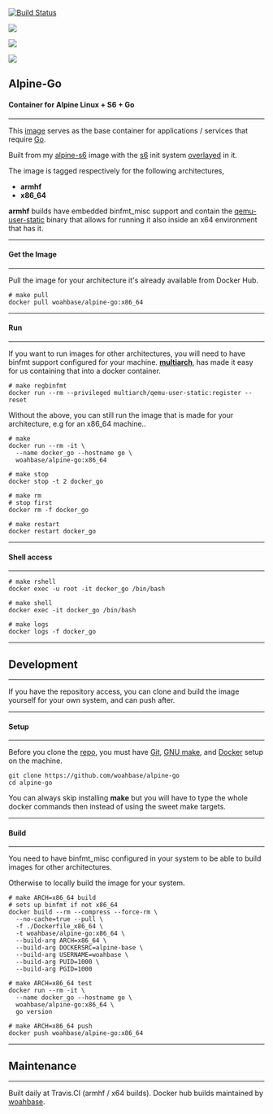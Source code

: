 [![Build Status](https://travis-ci.org/woahbase/alpine-go.svg?branch=master)](https://travis-ci.org/woahbase/alpine-go)

[![](https://images.microbadger.com/badges/image/woahbase/alpine-go.svg)](https://microbadger.com/images/woahbase/alpine-go)

[![](https://images.microbadger.com/badges/commit/woahbase/alpine-go.svg)](https://microbadger.com/images/woahsbase/alpine-go)

[![](https://images.microbadger.com/badges/version/woahbase/alpine-go.svg)](https://microbadger.com/images/woahbase/alpine-go)

## Alpine-Go
#### Container for Alpine Linux + S6 + Go

---

This [image][8] serves as the base container for applications
/ services that require [Go][12].

Built from my [alpine-s6][9] image with the [s6][10] init system
[overlayed][11] in it.

The image is tagged respectively for the following architectures,
* **armhf**
* **x86_64**

**armhf** builds have embedded binfmt_misc support and contain the
[qemu-user-static][5] binary that allows for running it also inside
an x64 environment that has it.

---
#### Get the Image
---

Pull the image for your architecture it's already available from
Docker Hub.

```
# make pull
docker pull woahbase/alpine-go:x86_64

```

---
#### Run
---

If you want to run images for other architectures, you will need
to have binfmt support configured for your machine. [**multiarch**][4],
has made it easy for us containing that into a docker container.

```
# make regbinfmt
docker run --rm --privileged multiarch/qemu-user-static:register --reset

```
Without the above, you can still run the image that is made for your
architecture, e.g for an x86_64 machine..

```
# make
docker run --rm -it \
  --name docker_go --hostname go \
  woahbase/alpine-go:x86_64

# make stop
docker stop -t 2 docker_go

# make rm
# stop first
docker rm -f docker_go

# make restart
docker restart docker_go

```

---
#### Shell access
---

```
# make rshell
docker exec -u root -it docker_go /bin/bash

# make shell
docker exec -it docker_go /bin/bash

# make logs
docker logs -f docker_go

```

---
## Development
---

If you have the repository access, you can clone and
build the image yourself for your own system, and can push after.

---
#### Setup
---

Before you clone the [repo][7], you must have [Git][1], [GNU make][2],
and [Docker][3] setup on the machine.

```
git clone https://github.com/woahbase/alpine-go
cd alpine-go

```
You can always skip installing **make** but you will have to
type the whole docker commands then instead of using the sweet
make targets.

---
#### Build
---

You need to have binfmt_misc configured in your system to be able
to build images for other architectures.

Otherwise to locally build the image for your system.

```
# make ARCH=x86_64 build
# sets up binfmt if not x86_64
docker build --rm --compress --force-rm \
  --no-cache=true --pull \
  -f ./Dockerfile_x86_64 \
  -t woahbase/alpine-go:x86_64 \
  --build-arg ARCH=x86_64 \
  --build-arg DOCKERSRC=alpine-base \
  --build-arg USERNAME=woahbase \
  --build-arg PUID=1000 \
  --build-arg PGID=1000

# make ARCH=x86_64 test
docker run --rm -it \
  --name docker_go --hostname go \
  woahbase/alpine-go:x86_64 \
  go version

# make ARCH=x86_64 push
docker push woahbase/alpine-go:x86_64

```

---
## Maintenance
---

Built daily at Travis.CI (armhf / x64 builds). Docker hub builds maintained by [woahbase][6].

[1]: https://git-scm.com
[2]: https://www.gnu.org/software/make/
[3]: https://www.docker.com
[4]: https://hub.docker.com/r/multiarch/qemu-user-static/
[5]: https://github.com/multiarch/qemu-user-static/releases/
[6]: https://hub.docker.com/u/woahbase

[7]: https://github.com/woahbase/alpine-go
[8]: https://hub.docker.com/r/woahbase/alpine-go
[9]: https://hub.docker.com/r/woahbase/alpine-s6

[10]: https://skarnet.org/software/s6/
[11]: https://github.com/just-containers/s6-overlay
[12]: https://golang.org/
